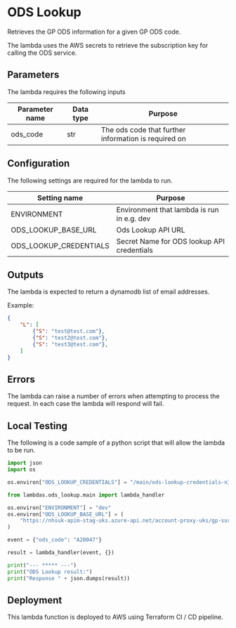 # ODS Lookup

Retrieves the GP ODS information for a given GP ODS code.

The lambda uses the AWS secrets to retrieve the subscription key for calling the ODS service.

## Parameters

The lambda requires the following inputs

| Parameter name | Data type | Purpose                                              |
| -------------- | --------- | ---------------------------------------------------- |
| ods_code       | str       | The ods code that further information is required on |

## Configuration

The following settings are required for the lambda to run.

| Setting name           | Purpose                                    |
| ---------------------- | ------------------------------------------ |
| ENVIRONMENT            | Environment that lambda is run in e.g. dev |
| ODS_LOOKUP_BASE_URL    | Ods Lookup API URL                         |
| ODS_LOOKUP_CREDENTIALS | Secret Name for ODS lookup API credentials |

## Outputs

The lambda is expected to return a dynamodb list of email addresses.

Example:
```json
{
    "L": [
        {"S": "test@test.com"},
        {"S": "test2@test.com"},
        {"S": "test3@test.com"},
    ]
}
```

## Errors

The lambda can raise a number of errors when attempting to process the request.  In each case the lambda will respond will fail.

## Local Testing

The following is a code sample of a python script that will allow the lambda to be run.

```python
import json
import os

os.environ["ODS_LOOKUP_CREDENTIALS"] = "/main/ods-lookup-credentials-nI6W5BQWlWGssbLg"

from lambdas.ods_lookup.main import lambda_handler

os.environ["ENVIRONMENT"] = "dev"
os.environ["ODS_LOOKUP_BASE_URL"] = (
    "https://nhsuk-apim-stag-uks.azure-api.net/account-proxy-uks/gp-surgery"
)

event = {"ods_code": "A20047"}

result = lambda_handler(event, {})

print("--- ***** ---")
print("ODS Lookup result:")
print("Response " + json.dumps(result))

```

## Deployment

This lambda function is deployed to AWS using Terraform CI / CD pipeline.
